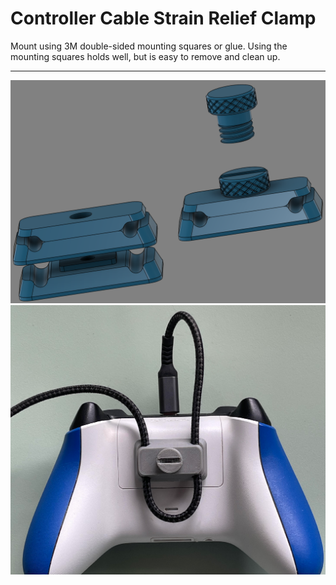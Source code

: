 # Controller Cable Strain Relief Clamp

Mount using 3M double-sided mounting squares or glue. Using the mounting squares holds well, but is easy to remove and clean up.

---
![image](image-1.png)
![image](image-2.png)

